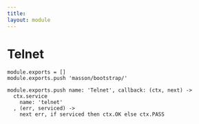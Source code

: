 ```yaml
---
title: 
layout: module
---
```


# Telnet

    module.exports = []
    module.exports.push 'masson/bootstrap/'

    module.exports.push name: 'Telnet', callback: (ctx, next) ->
      ctx.service
        name: 'telnet'
      , (err, serviced) ->
        next err, if serviced then ctx.OK else ctx.PASS
